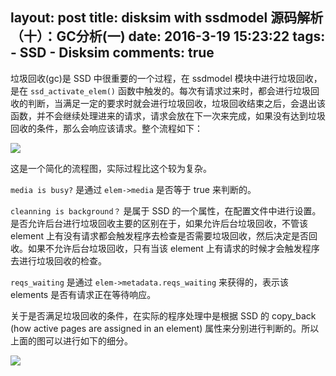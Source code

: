 layout: post
title: disksim with ssdmodel 源码解析（十）：GC分析(一)
date: 2016-3-19 15:23:22
tags: 
	- SSD
	- Disksim
comments: true  
---

垃圾回收(gc)是 SSD 中很重要的一个过程，在 ssdmodel 模块中进行垃圾回收，是在 `ssd_activate_elem()` 函数中触发的。每次有请求过来时，都会进行垃圾回收的判断，当满足一定的要求时就会进行垃圾回收，垃圾回收结束之后，会退出该函数，并不会继续处理进来的请求，请求会放在下一次来完成，如果没有达到垃圾回收的条件，那么会响应该请求。整个流程如下：

<!--more-->

![](/img/articles/disksim/gc1.jpg)

这是一个简化的流程图，实际过程比这个较为复杂。

`media is busy?` 是通过 `elem->media` 是否等于 true 来判断的。

`cleanning is background？` 是属于 SSD 的一个属性，在配置文件中进行设置。是否允许后台进行垃圾回收主要的区别在于，如果允许后台垃圾回收，不管该 element 上有没有请求都会触发程序去检查是否需要垃圾回收，然后决定是否回收。如果不允许后台垃圾回收，只有当该 element 上有请求的时候才会触发程序去进行垃圾回收的检查。

`reqs_waiting` 是通过 `elem->metadata.reqs_waiting` 来获得的，表示该 elements 是否有请求正在等待响应。

关于是否满足垃圾回收的条件，在实际的程序处理中是根据 SSD 的 copy_back (how active pages are assigned in an element) 属性来分别进行判断的。所以上面的图可以进行如下的细分。

![](/img/articles/disksim/gc2.jpg)